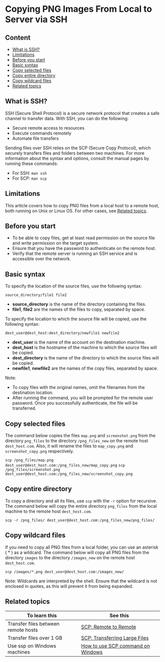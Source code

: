 # Copying PNG Images From Local to Server via SSH

## Content

- [What is SSH?](#what-is-ssh)
- [Limitations](#limitations)
- [Before you start](#before-you-start)
- [Basic syntax](#basic-syntax)
- [Copy selected files](#copy-selected-files)
- [Copy entire directory](#copy-entire-directory)
- [Copy wildcard files](#copy-wildcard-files)
- [Related topics](#related-topics)

## What is SSH?<a id="what-is-ssh"></a>

SSH (Secure Shell Protocol) is a secure network protocol that creates a safe channel to transfer data. With SSH, you can do the following:

- Secure remote access to resources
- Execute commands remotely
- Automate file transfers

Sending files over SSH relies on the SCP (Secure Copy Protocol), which securely transfers files and folders between two machines. For more information about the syntax and options, consult the manual pages by running these commands:

- For SSH: `man ssh` 
- For SCP: `man scp`

## Limitations<a id="limitations"></a>

This article covers how to copy PNG files from a local host to a remote host, both running on Unix or Linux OS. For other cases, see [Related topics](#related-topics).

## Before you start<a id="before-you-start"></a>

- To be able to copy files, get at least read permission on the source file and write permission on the target system.
- Ensure that you have the password to authenticate on the remote host.
- Verify that the remote server is running an SSH service and is accessible over the network.

## Basic syntax<a id="basic-syntax"></a>

To specify the location of the source files, use the following syntax:

```source_directory/file1 file2```

- **source_directory** is the name of the directory containing the files.
- **file1**, **file2** are the names of the files to copy, separated by space.

To specify the location to which the source file will be copied, use the following syntax:

```dest_user@dest_host:dest_directory/newfile1 newfile2```

- **dest_user** is the name of the account on the destination machine.
- **dest_host** is the hostname of the machine to which the source files will be copied.
- **dest_directory** is the name of the directory to which the source files will be copied.
- **newfile1**, **newfile2** are the names of the copy files, separated by space.

Note:

- To copy files with the original names, omit the filenames from the destination location.
- After running the command, you will be prompted for the remote user password. Once you successfully authenticate, the file will be transferred.

## Copy selected files<a id="copy-selected-files"></a>

The command below copies the files `map.png` and `screenshot.png` from the directory `png_files` to the directory `/png_files_new` on the remote host `dest_host.com`. Also, it will rename the files to `map_copy.png` and `screenshot_copy.png` respectively.

```scp /png_files/map.png dest_user@dest_host.com:/png_files_new/map_copy.png```
```scp /png_files/screenshot.png dest_user@dest_host.com:/png_files_new/screenshot_copy.png```

## Copy entire directory<a id="copy-entire-directory"></a>

To copy a directory and all its files, use `scp` with the `-r` option for recursive. The command below will copy the entire directory `png_files` from the local machine to the remote host `dest_host.com`.

```scp -r /png_files/ dest_user@dest_host.com:/png_files_new/png_files/```

## Copy wildcard files<a id="#copy-wildcard-files"></a>

If you need to copy all PNG files from a local folder, you can use an asterisk ( * ) as a wildcard. The command below will copy all PNG files from the directory `images` to the directory `/images_new` on the remote host `dest_host.com`.

```scp /images/*.png dest_user@dest_host.com:/images_new/```

Note: Wildcards are interpreted by the shell. Ensure that the wildcard is not enclosed in quotes, as this will prevent it from being expanded.

## Related topics<a id="related-topics"></a>

|To learn this                       |See this   |
| ---------------------------------- | --------- |
|Transfer files between remote hosts |[SCP: Remote to Remote](https://www.google.ru/search?q=SCP+remote+to+remote)|
|Transfer files over 1 GB            |[SCP: Transferring Large Files](https://unix.stackexchange.com/questions/190537/transferring-large-8-gb-files-over-ssh)|
|Use ssp on Windows machines         |[How to use SCP command on Windows](https://success.tanaza.com/s/article/How-to-use-SCP-command-on-Windows)|
